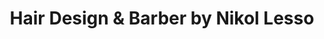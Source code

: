 ---
title: "Hair Design & Barber by Nikol Lesso"
url: /muehldorf-a-inn/hair-design-und-barber-by-nikol-lesso/
shop: Friseur
---